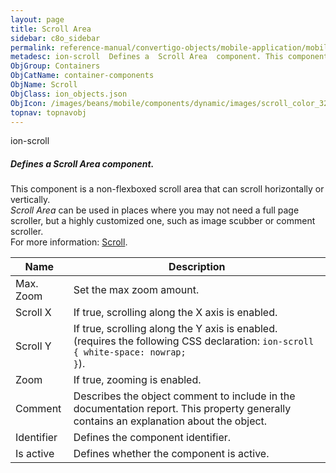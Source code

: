 ```yaml
---
layout: page
title: Scroll Area
sidebar: c8o_sidebar
permalink: reference-manual/convertigo-objects/mobile-application/mobile-components/container-components/scroll-area/
metadesc: ion-scroll  Defines a  Scroll Area  component. This component is a non-flexboxed scroll area that can scroll horizontally or vertically.  Scroll Area 
ObjGroup: Containers
ObjCatName: container-components
ObjName: Scroll
ObjClass: ion_objects.json
ObjIcon: /images/beans/mobile/components/dynamic/images/scroll_color_32x32.png
topnav: topnavobj
---
```

ion-scroll<br/>

##### Defines a <i>Scroll Area</i> component.<br/>
This component is a non-flexboxed scroll area that can scroll horizontally or vertically.<br/>
<i>Scroll Area</i> can be used in places where you may not need a full page scroller, but a highly customized one, such as image scubber or comment scroller.<br/>
For more information: <a href='https://ionicframework.com/docs/v3/api/components/scroll/Scroll/'>Scroll</a>.

Name | Description 
--- | ---
Max. Zoom | Set the max zoom amount.
Scroll X | If true, scrolling along the X axis is enabled.
Scroll Y | If true, scrolling along the Y axis is enabled. (requires the following CSS declaration: <code>ion-scroll { white-space: nowrap; }</code>).
Zoom | If true, zooming is enabled.
Comment | Describes the object comment to include in the documentation report.  This property generally contains an explanation about the object. 
Identifier | Defines the component identifier.  
Is active | Defines whether the component is active. 

